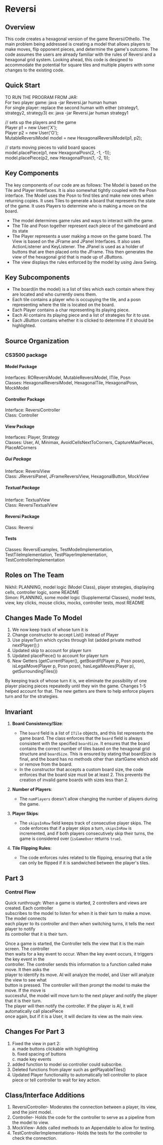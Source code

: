 # Reversi

## Overview

This code creates a hexagonal version of the game Reversi/Othello. The main problem being addressed
is creating a model that allows players to make moves, flip opponent pieces, and determine the
game's outcome. The code assumes the users are already familiar with the rules of Reversi and a
hexagonal grid system. Looking ahead, this code is designed to accommodate the potential for square
tiles and multiple players with some changes to the existing code.

## Quick Start

TO RUN THE PROGRAM FROM JAR:  
For two player game: java -jar Reversi.jar human human  
For single player: replace the second human with either (strategy1, strategy2, strategy3) ex: java -jar Reversi.jar human strategy1  

// sets up the players and the game  
Player p1 = new User('X');  
Player p2 = new User('O');  
MutableReversiModel model = new HexagonalReversiModel(p1, p2);

// starts moving pieces to valid board spaces    
model.placePiece(p1, new HexagonalPosn(2, -1, -1));   
model.placePiece(p2, new HexagonalPosn(1, -2, 1));

## Key Components

The key components of our code are as follows:
The Model is based on the Tile and Player interfaces. It is also somewhat tightly coupled with the
Posn interface. The Model uses the Posn to find tiles and make new ones when returning copies. It
uses Tiles to generate a board that represents the state of the game. It uses Players to determine
who is making a move on the board.

- The model determines game rules and ways to interact with the game.
- The Tile and Posn together represent each piece of the gameboard and its state
- The Player represents a user making a move on the game board.
  The View is based on the JFrame and JPanel Interfaces. It also uses ActionListener and
  KeyListener. The JPanel is used as a holder of buttons that are then placed onto the JFrame. This
  then generates the view of the hexagonal grid that is made up of JButtons.
- The view displays the rules enforced by the model by using Java Swing.

## Key Subcomponents

- The board(in the model) is a list of tiles which each contain where they are located and who
  currently owns them.
- Each tile contains a player who is occupying the tile, and a posn representing where the tile is
  located on the board.
- Each Player contains a char representing its playing piece.
- Each AI contains its playing piece and a list of strategies for it to use.
- Each JButton contains whether it is clicked to determine if it should be highlighted.

## Source Organization

### CS3500 package

#### Model Package

Interfaces: ROReversiModel, MutableReversiModel, ITile, Posn  
Classes: HexagonalReversiModel, HexagonalTile, HexagonalPosn, MockModel

#### Controller Package

Interface: ReversiController  
Class: Controller  

#### View Package

Interfaces: Player, Strategy  
Classes: User, AI, Minimax, AvoidCellsNextToCorners, CaptureMaxPieces, PlaceAtCorners

##### Gui Package

Interface: ReversiView  
Class: JReversiPanel, JFrameReversiView, HexagonalButton, MockView  

##### Textual Package

Interface: TextualView  
Class: ReversiTextualView  

#### Reversi Package

Class: Reversi

#### Tests

Classes: ReversiExamples, TestModelImplementation, TestTileImplementation, TestPlayerImplementation, TestControllerImplementation

## Roles on The Team

Nikhil: PLANNING, model logic (Model Class), player strategies, displaying cells, controller logic, some README  
Simon: PLANNING, some model logic (Supplemental Classes), model tests, view, key clicks, mouse clicks, mocks, controller tests, most README  

## Changes Made To Model

1. We now keep track of whose turn it is
2. Change constructor to accept List<Player>() instead of Player
3. Use playerTurn which cycles through list (added private method nextPlayer();)
4. Updated skip to account for player turn
5. Updated placePiece() to account for player turn
6. New Getters (getCurrentPlayer(), getBoardIf(Player p, Posn posn), isLegalMove(Player p, Posn
   posn), hasLegalMoves(Player p), getSurroundingTiles())

By keeping track of whose turn it is, we eliminate the possibility of one player placing pieces
repeatedly until they win the game. Changes 1-5 helped account for that. The new getters are there
to help enforce players turn and for the strategies.

## Invariant

1. **Board Consistency/Size**:
    - The `board` field is a list of `ITile` objects, and this list represents the game board. The
      class enforces that the `board` field is always consistent with the specified `boardSize`. It
      ensures that the board contains the correct number of tiles based on the hexagonal grid
      structure and `boardSize`. This is ensured by stating that boardSize is final, and the board
      has no methods other than startGame which add or remove from the board.
    - In the constructor that accepts a custom board size, the code enforces that the board size
      must be at least 2. This prevents the creation of invalid game boards with sizes less than 2.

2. **Number of Players**:
    - The `numPlayers` doesn't allow changing the number of players during the game.

3. **Player Skips**:
    - The `skipsInRow` field keeps track of consecutive player skips. The code enforces that if a
      player skips a turn, `skipsInRow` is incremented, and if both players consecutively skip their
      turns, the game is considered over (`isGameOver` returns `true`).

4. **Tile Flipping Rules**:
    - The code enforces rules related to tile flipping, ensuring that a tile can only be flipped if
      it is sandwiched between the player's tiles.

## Part 3

### Control Flow
Quick runthrough: When a game is started, 2 controllers and views are created. Each controller  
subscribes to the model to listen for when it is their turn to make a move. The model connects  
each player to its controller and then when switching turns, it tells the next player to notify  
its controller that it is their turn.

Once a game is started, the Controller tells the view that it is the main screen. The controller  
then waits for a key event to occur. When the key event occurs, it triggers the key event in the  
controller. The controller sends this information to a function called make move. It then asks the  
player to identify its move. AI will analyze the model, and User will analyze the view to see what  
button is pressed. The controller will then prompt the model to make the move. If the move is  
successful, the model will move turn to the next player and notify the player that it is their turn.  
The player will then notify the controller. If the player is AI, it will automatically call placePiece  
once again, but if it is a User, it will declare its view as the main view.

## Changes For Part 3

  1. Fixed the view in part 2:  
     a. made buttons clickable with highlighting  
     b. fixed spacing of buttons  
     c. made key events  
  2. added function to model so controller could subscribe.  
  3. Deleted functions from player such as getPlayableTiles()
  4. Updated Player functionality to automatically tell controller to place piece or tell controller
     to wait for key action.

## Class/Interface Additions

  1. ReversiController- Moderates the connection between a player, its view, and the joint model.  
  2. Controller- Holds the code for the controller to serve as a pipeline from the model to view.  
  3. MockView- Adds called methods to an Appendable to allow for testing.  
  4. TestControllerImplementations- Holds the tests for the controller to check the connection.  
